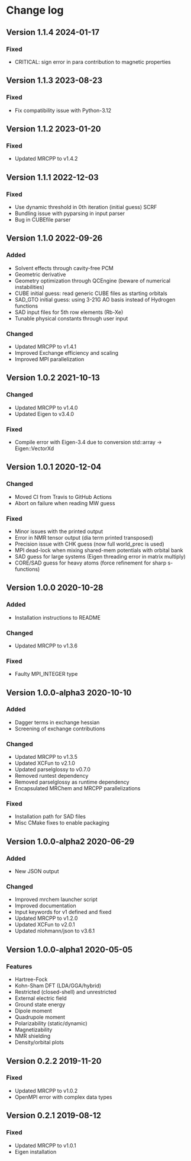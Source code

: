 # Change log

## Version 1.1.4 2024-01-17

### Fixed

- CRITICAL: sign error in para contribution to magnetic properties

## Version 1.1.3 2023-08-23

### Fixed

- Fix compatibility issue with Python-3.12

## Version 1.1.2 2023-01-20

### Fixed

- Updated MRCPP to v1.4.2

## Version 1.1.1 2022-12-03

### Fixed

- Use dynamic threshold in 0th iteration (initial guess) SCRF
- Bundling issue with pyparsing in input parser
- Bug in CUBEfile parser

## Version 1.1.0 2022-09-26

### Added

- Solvent effects through cavity-free PCM
- Geometric derivative
- Geometry optimization through QCEngine (beware of numerical instabilities)
- CUBE initial guess: read generic CUBE files as starting orbitals
- SAD_GTO initial guess: using 3-21G AO basis instead of Hydrogen functions
- SAD input files for 5th row elements (Rb-Xe)
- Tunable physical constants through user input

### Changed

- Updated MRCPP to v1.4.1
- Improved Exchange efficiency and scaling
- Improved MPI parallelization

## Version 1.0.2 2021-10-13

### Changed

- Updated MRCPP to v1.4.0
- Updated Eigen to v3.4.0

### Fixed

- Compile error with Eigen-3.4 due to conversion std::array<double> -> Eigen::VectorXd

## Version 1.0.1 2020-12-04

### Changed

- Moved CI from Travis to GitHub Actions
- Abort on failure when reading MW guess

### Fixed

- Minor issues with the printed output
- Error in NMR tensor output (dia term printed transposed)
- Precision issue with CHK guess (now full world_prec is used)
- MPI dead-lock when mixing shared-mem potentials with orbital bank
- SAD guess for large systems (Eigen threading error in matrix multiply)
- CORE/SAD guess for heavy atoms (force refinement for sharp s-functions)

## Version 1.0.0 2020-10-28

### Added

- Installation instructions to README

### Changed

- Updated MRCPP to v1.3.6

### Fixed

- Faulty MPI_INTEGER type

## Version 1.0.0-alpha3 2020-10-10

### Added

- Dagger terms in exchange hessian
- Screening of exchange contributions

### Changed

- Updated MRCPP to v1.3.5
- Updated XCFun to v2.1.0
- Updated parselglossy to v0.7.0
- Removed runtest dependency
- Removed parselglossy as runtime dependency
- Encapsulated MRChem and MRCPP parallelizations

### Fixed

- Installation path for SAD files
- Misc CMake fixes to enable packaging

## Version 1.0.0-alpha2 2020-06-29

### Added

- New JSON output

### Changed

- Improved mrchem launcher script
- Improved documentation
- Input keywords for v1 defined and fixed
- Updated MRCPP to v1.2.0
- Updated XCFun to v2.0.1
- Updated nlohmann/json to v3.6.1

## Version 1.0.0-alpha1 2020-05-05

### Features

- Hartree-Fock
- Kohn-Sham DFT (LDA/GGA/hybrid)
- Restricted (closed-shell) and unrestricted
- External electric field
- Ground state energy
- Dipole moment
- Quadrupole moment
- Polarizability (static/dynamic)
- Magnetizability
- NMR shielding
- Density/orbital plots

## Version 0.2.2 2019-11-20

### Fixed

- Updated MRCPP to v1.0.2
- OpenMPI error with complex data types

## Version 0.2.1 2019-08-12

### Fixed

- Updated MRCPP to v1.0.1
- Eigen installation

